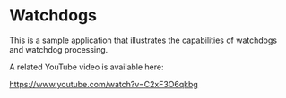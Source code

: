 # Watchdogs
This is a sample application that illustrates the capabilities of watchdogs and watchdog processing.

A related YouTube video is available here:

https://www.youtube.com/watch?v=C2xF3O6qkbg